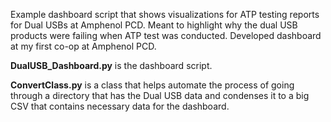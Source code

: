 Example dashboard script that shows visualizations for ATP testing reports for Dual USBs at Amphenol PCD. Meant to highlight why the dual USB products were failing when ATP test was conducted. 
Developed dashboard at my first co-op at Amphenol PCD. 

**DualUSB_Dashboard.py** is the dashboard script.

**ConvertClass.py** is a class that helps automate the process of going through a directory that has the Dual USB data and condenses it to a big CSV that contains necessary data for the dashboard.
